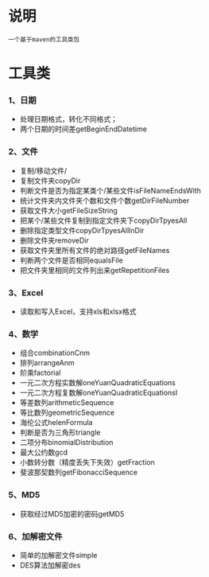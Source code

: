 # 说明
~~~
一个基于maven的工具类包
~~~

# 工具类

### 1、日期

- 处理日期格式，转化不同格式；
- 两个日期的时间差getBeginEndDatetime

### 2、文件

- 复制/移动文件/
- 复制文件夹copyDir
- 判断文件是否为指定某类个/某些文件isFileNameEndsWith
- 统计文件夹内文件夹个数和文件个数getDirFileNumber
- 获取文件大小getFileSizeString
- 把某个/某些文件复制到指定文件夹下copyDirTpyesAll
- 删除指定类型文件copyDirTpyesAllInDir
- 删除文件夹removeDir
- 获取文件夹里所有文件的绝对路径getFileNames
- 判断两个文件是否相同equalsFile
- 把文件夹里相同的文件列出来getRepetitionFiles

### 3、Excel

- 读取和写入Excel，支持xls和xlsx格式

### 4、数学

- 组合combinationCnm
- 排列arrangeAnm
- 阶乘factorial
- 一元二次方程实数解oneYuanQuadraticEquations
- 一元二次方程复数解oneYuanQuadraticEquationsI
- 等差数列arithmeticSequence
- 等比数列geometricSequence
- 海伦公式helenFormula
- 判断是否为三角形triangle
- 二项分布binomialDistribution
- 最大公约数gcd
- 小数转分数（精度丢失下失效）getFraction
- 斐波那契数列getFibonacciSequence

### 5、MD5
- 获取经过MD5加密的密码getMD5

### 6、加解密文件
- 简单的加解密文件simple
- DES算法加解密des